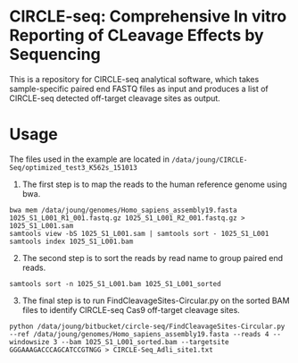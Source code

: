 **CIRCLE-seq: Comprehensive In vitro Reporting of CLeavage Effects by Sequencing**
==================================================================================

This is a repository for CIRCLE-seq analytical software, which takes sample-specific paired end FASTQ files as input and produces a list of CIRCLE-seq detected off-target cleavage sites as output.

**Usage**
=========

The files used in the example are located in `/data/joung/CIRCLE-Seq/optimized_test3_K562s_151013`

1. The first step is to map the reads to the human reference genome using bwa.

```
bwa mem /data/joung/genomes/Homo_sapiens_assembly19.fasta 1025_S1_L001_R1_001.fastq.gz 1025_S1_L001_R2_001.fastq.gz > 1025_S1_L001.sam
samtools view -bS 1025_S1_L001.sam | samtools sort - 1025_S1_L001
samtools index 1025_S1_L001.bam
```
2. The second step is to sort the reads by read name to group paired end reads.


```
samtools sort -n 1025_S1_L001.bam 1025_S1_L001_sorted
```

3. The final step is to run FindCleavageSites-Circular.py on the sorted BAM files to identify CIRCLE-seq Cas9 off-target cleavage sites.


```
python /data/joung/bitbucket/circle-seq/FindCleavageSites-Circular.py --ref /data/joung/genomes/Homo_sapiens_assembly19.fasta --reads 4 --windowsize 3 --bam 1025_S1_L001_sorted.bam --targetsite GGGAAAGACCCAGCATCCGTNGG > CIRCLE-Seq_Adli_site1.txt
```